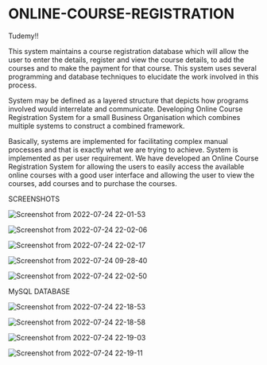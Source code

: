 # ONLINE-COURSE-REGISTRATION

Tudemy!!

This system maintains a course registration database which will allow the user to enter the details, register and view the course details, to add the courses and to make the payment for that course. This system uses several programming and database techniques to elucidate the work involved in this process. 

System may be defined as a layered structure that depicts how programs involved would interrelate and communicate. Developing Online Course Registration System for a small Business Organisation which combines multiple systems to construct a combined framework. 

Basically, systems are implemented for facilitating complex manual processes and that is exactly what we are trying to achieve. System is implemented as per user requirement. We have developed an Online Course Registration System for allowing the users to easily access the available online courses with a good user interface and allowing the user to view the courses, add courses and to purchase the courses. 

SCREENSHOTS

![Screenshot from 2022-07-24 22-01-53](https://user-images.githubusercontent.com/114558761/194705959-8958942f-1f92-42f0-8195-800a5f512dc2.png)


![Screenshot from 2022-07-24 22-02-06](https://user-images.githubusercontent.com/114558761/194705971-53052c4f-7260-4951-9fd7-e9add9a9a245.png)


![Screenshot from 2022-07-24 22-02-17](https://user-images.githubusercontent.com/114558761/194705974-e82c09f3-4080-4d5c-acd7-b2051ff3f60e.png)


![Screenshot from 2022-07-24 09-28-40](https://user-images.githubusercontent.com/114558761/194705991-d8bfd9a8-b5f3-4e8d-828f-0ecc49d0745d.png)


![Screenshot from 2022-07-24 22-02-50](https://user-images.githubusercontent.com/114558761/194706008-6513c0ae-fbdb-4efa-a7b0-d6da0a664587.png)


MySQL DATABASE

![Screenshot from 2022-07-24 22-18-53](https://user-images.githubusercontent.com/114558761/194706039-39f46e47-070d-4658-a4d2-20d2c086aaa8.png)


![Screenshot from 2022-07-24 22-18-58](https://user-images.githubusercontent.com/114558761/194706043-f35f589c-1bf2-4a2e-8a37-af89ca2d5620.png)


![Screenshot from 2022-07-24 22-19-03](https://user-images.githubusercontent.com/114558761/194706045-6c3241f4-f838-4dd3-89ca-55a15fa48250.png)


![Screenshot from 2022-07-24 22-19-11](https://user-images.githubusercontent.com/114558761/194706047-8aeaca52-2e95-40fc-8ae5-121c54313798.png)


